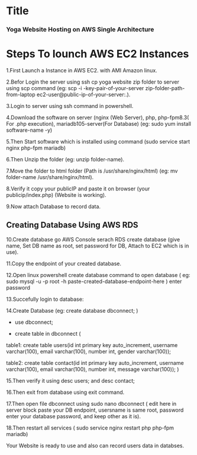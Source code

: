 # Title 
### Yoga Website Hosting on AWS Single Architecture

# Steps To lounch AWS EC2 Instances

1.First Launch a Instance in AWS EC2. with AMI Amazon linux.

2.Befor Login the server using ssh cp yoga website zip folder to server using scp command (eg: scp -i -key-pair-of-your-server zip-folder-path-from-laptop ec2-user@public-ip-of-your-server:.).

3.Login to server using ssh command in powershell.

4.Download the software on server (nginx (Web Server), php, php-fpm8.3( For .php execution), mariadb105-server(For Database) (eg: sudo yum install software-name -y)


5.Then Start software which is installed using command (sudo service start nginx php-fpm mariadb)

6.Then Unzip the folder (eg: unzip folder-name).

7.Move the folder to html folder (Path is /usr/share/nginx/html) (eg: mv folder-name /usr/share/nginx/html).

8.Verify it copy your publicIP and paste it on browser (your publicip/index.php) (Website is working).

9.Now attach Database to record data.

## Creating Database Using AWS RDS

10.Create database go AWS Console serach RDS create database (give name, Set DB name as root, set password for DB, Attach to EC2 which is in use).

11.Copy the endpoint of your created database.

12.Open linux powershell create database command to open database ( eg: sudo mysql -u -p root -h  paste-created-database-endpoint-here ) enter password 

13.Succefully login to database:

14.Create Database (eg: create database dbconnect; )

- use dbconnect;

- create table in dbconnect (

table1: create table users(id int primary key auto_increment, username varchar(100), email varchar(100), number int, gender varchar(100));

table2: create table contact(id int primary key auto_increment, username varchar(100), email varchar(100), number int, message varchar(100));
)

15.Then verify it using desc users; and desc contact;

16.Then exit from database using exit command.

17.Then open file dbconnect using sudo nano dbconnect ( edit here in server block paste your DB endpoint, usersname is same root, password enter your database password, and keep other as it is).

18.Then restart all services ( sudo service nginx restart php php-fpm mariadb)

Your Website is ready to use and also can record users data in databses.
